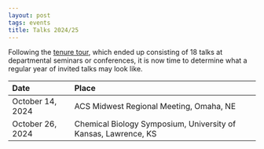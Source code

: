```yaml
---
layout: post
tags: events
title: Talks 2024/25
---
```

Following the [tenure tour](/2023/09/09/Tenure-tour.md), which ended up consisting of 18 talks at departmental seminars or conferences, it is now time to determine what a regular year of invited talks may look like. 

| Date | Place |
| :---   | :--- |
| October 14, 2024 | ACS Midwest Regional Meeting, Omaha, NE |
| October 26, 2024 | Chemical Biology Symposium, University of Kansas, Lawrence, KS |
